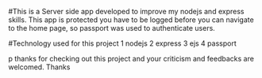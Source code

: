 #This is a Server side app developed to improve my nodejs and express skills. This app is protected you have to be logged before you can navigate to the home page, so passport was used to authenticate users.




#Technology used for this project 
1 nodejs
2 express
3 ejs
4 passport


p thanks for checking out this project and your criticism and feedbacks are welcomed. Thanks
